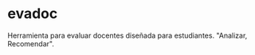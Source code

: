 evadoc
======

Herramienta para evaluar docentes diseñada para estudiantes. "Analizar, Recomendar".

